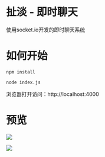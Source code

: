 # 扯淡 - 即时聊天

使用socket.io开发的即时聊天系统

# 如何开始

```
npm install
```

```
node index.js
```

浏览器打开访问：http://localhost:4000

# 预览

![](http://7xt6w6.com2.z0.glb.qiniucdn.com/QQ20160512-1.png)

![](http://7xt6w6.com2.z0.glb.qiniucdn.com/QQ20160512-0.png)
